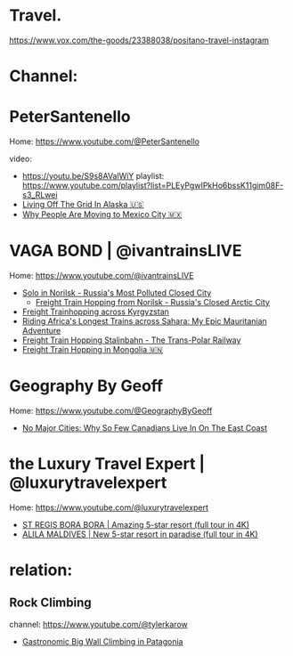 # Travel.
https://www.vox.com/the-goods/23388038/positano-travel-instagram

# Channel:
# PeterSantenello
Home: https://www.youtube.com/@PeterSantenello

video:
- https://youtu.be/S9s8AValWiY
playlist: https://www.youtube.com/playlist?list=PLEyPgwIPkHo6bssK11gim08F-s3_RLwei
- [Living Off The Grid In Alaska 🇺🇸](https://youtu.be/hFAp1qYnnfo)
- [Why People Are Moving to Mexico City 🇲🇽](https://youtu.be/kYV_Os4z0Rw)

# VAGA BOND | @ivantrainsLIVE
Home: https://www.youtube.com/@ivantrainsLIVE
- [Solo in Norilsk - Russia's Most Polluted Closed City](https://youtu.be/kW1nGHunAkc)
  - [Freight Train Hopping from Norilsk - Russia's Closed Arctic City](https://youtu.be/DKEXxl4vrCw)
- [Freight Trainhopping across Kyrgyzstan](https://youtu.be/kJHgTgFw6p0)
- [Riding Africa's Longest Trains across Sahara: My Epic Mauritanian Adventure](https://youtu.be/nFZlLSgbUQs)
- [Freight Train Hopping Stalinbahn - The Trans-Polar Railway](https://youtu.be/smVyZGoOYe0)
- [Freight Train Hopping in Mongolia 🇲🇳](https://youtu.be/Lw9nJgiYGZw)

# Geography By Geoff
Home: https://www.youtube.com/@GeographyByGeoff
- [No Major Cities: Why So Few Canadians Live In On The East Coast](https://youtu.be/o-kkiZIERPc)

# the Luxury Travel Expert | @luxurytravelexpert
Home: https://www.youtube.com/@luxurytravelexpert
- [ST REGIS BORA BORA | Amazing 5-star resort (full tour in 4K)](https://youtu.be/ZuyJiNxzgIg)
- [ALILA MALDIVES | New 5-star resort in paradise (full tour in 4K)](https://youtu.be/APjX5dlpPU4)

# relation:
## Rock Climbing
channel: https://www.youtube.com/@tylerkarow
- [Gastronomic Big Wall Climbing in Patagonia](https://youtu.be/zpAdJxwOZjU)
